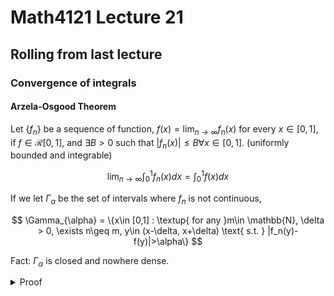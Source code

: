 # Math4121 Lecture 21

## Rolling from last lecture

### Convergence of integrals

#### Arzela-Osgood Theorem

Let $\{f_n\}$ be a sequence of function, $f(x)=\lim_{n\to\infty}f_n(x)$ for every $x\in [0,1]$, if $f\in \mathscr{R}[0,1]$, and $\exists B>0$ such that $|f_n(x)|\leq B \forall x\in [0,1]$. (uniformly bounded and integrable)

$$
\lim_{n\to\infty}\int_0^1 f_n(x) dx = \int_0^1 f(x) dx
$$

If we let $\Gamma_{\alpha}$ be the set of intervals where $f_n$ is not continuous,

$$
\Gamma_{\alpha} = \{x\in [0,1] : \textup{ for any }m\in \mathbb{N}, \delta > 0, \exists n\geq m, y\in (x-\delta, x+\delta) \text{ s.t. } |f_n(y)-f(y)|>\alpha\}
$$

Fact: $\Gamma_{\alpha}$ is closed and nowhere dense.

<details>
<summary>Proof</summary>

Without loss of generality, we can assume $f=0$. Given any $\alpha > 0$, $\exists N$ such that

$$
\left|\int_0^1 f_n(x) dx \right| < \alpha
$$

for all $n\geq N$.

Consider the set $\Gamma_{\alpha/2} = \bigcup_{n=1}^{\infty} E_n$, for each $g\in \Gamma_{\alpha/2}$, we still have $\lim_{n\to\infty}f_n(g) = 0$.

So we define

$$
G_i=\{g\in \Gamma_{\alpha/2} :|f_n(g)|<\frac{\alpha}{2} \text{ for all }n\geq i\}
$$

So $G_1\subset G_2\subset \cdots$ and $\Gamma_{\alpha/2} = \bigcup_{i=1}^{\infty} G_i$.

By Osgood Lemma, since $\Gamma_{\alpha/2}$ is closed, $\exists K$ such that $c_e(G_K)>c_e(\Gamma_{\alpha/2})-\frac{\alpha}{4B}$.

By definition of $c_e$, we cna find open $I_1,\ldots,I_N$ which cover $\Gamma_{\alpha/2}$ and

$$
\sum_{i=1}^N \ell(I_i) < c_e(\Gamma_{\alpha/2})+\frac{\alpha}{4B}
$$

Let $\mathcal{U}=\bigcup_{i=1}^N I_i$, and $\mathcal{C}=[0,1]\setminus \mathcal{U}$.

Part 1: Control the integral on $\mathcal{C}$

for each $x\in \mathcal{C}$, $x\notin \Gamma_{\alpha/2}$, so $\exists$ and open interval $I(x)$ and an integer $m(x)$ such that $|f_{m(x)}(x)|<\frac{\alpha}{2}$ and $\forall n\geq m(x), y\in I(x)$

So $\mathcal{C}\subset \bigcup_{x\in \mathcal{C}} I(x)$, and $\mathcal{C}$ is closed and bounded, $\exists x_1,\ldots,x_J$ such that $\mathcal{C}\subset \bigcup_{j=1}^J I(x_j)$. So if $n\geq \max_{j=1,\ldots,J} m(x_j)$, and $x\in \mathcal{C}$, then $|f_n(x)|<\frac{\alpha}{2}$.

So $\int_\mathcal{C} |f_n(x)| dx < \frac{\alpha}{2} c_e(\mathcal{C})$.

Part 2: Control the integral on $\mathcal{U}$

If $[x_i,x_{i+1}]\cap G_k\neq \emptyset$, then $\inf_{x\in [x_i,x_{i+1}]} |f_n(x)| < \frac{\alpha}{2}$ for all $n\geq K$. Denote such set as $P_1$.

Otherwise, we denote such set as $P_2$.

So $\ell(\mathcal{U})=\ell(P_1)+\ell(P_2)\geq c_e(G_K)+\ell(P_2)$.

This implies $\ell(P_2)\leq \frac{\alpha}{4B}$.

Continue on Friday.

</details>

